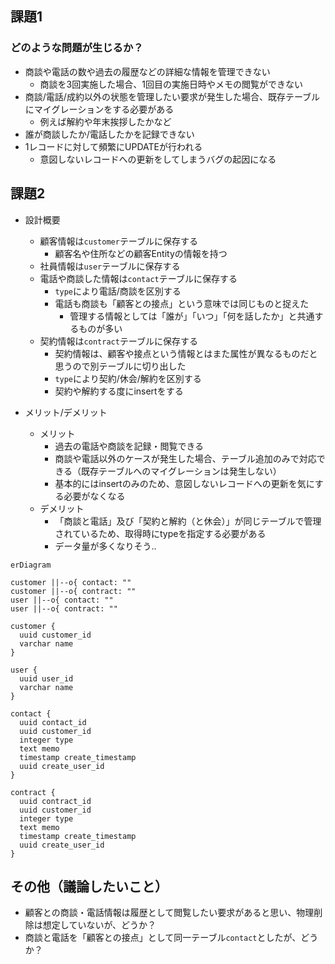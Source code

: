 ## 課題1
### どのような問題が生じるか？
- 商談や電話の数や過去の履歴などの詳細な情報を管理できない
  - 商談を3回実施した場合、1回目の実施日時やメモの閲覧ができない
- 商談/電話/成約以外の状態を管理したい要求が発生した場合、既存テーブルにマイグレーションをする必要がある
  - 例えば解約や年末挨拶したかなど
- 誰が商談したか/電話したかを記録できない
- 1レコードに対して頻繁にUPDATEが行われる
  - 意図しないレコードへの更新をしてしまうバグの起因になる

## 課題2

- 設計概要
  - 顧客情報は`customer`テーブルに保存する
    - 顧客名や住所などの顧客Entityの情報を持つ
  - 社員情報は`user`テーブルに保存する
  - 電話や商談した情報は`contact`テーブルに保存する
    - `type`により電話/商談を区別する
    - 電話も商談も「顧客との接点」という意味では同じものと捉えた
      - 管理する情報としては「誰が」「いつ」「何を話したか」と共通するものが多い
  - 契約情報は`contract`テーブルに保存する
    - 契約情報は、顧客や接点という情報とはまた属性が異なるものだと思うので別テーブルに切り出した
    - `type`により契約/休会/解約を区別する
    - 契約や解約する度にinsertをする

- メリット/デメリット
  - メリット
    - 過去の電話や商談を記録・閲覧できる
    - 商談や電話以外のケースが発生した場合、テーブル追加のみで対応できる（既存テーブルへのマイグレーションは発生しない）
    - 基本的にはinsertのみのため、意図しないレコードへの更新を気にする必要がなくなる
  - デメリット
    - 「商談と電話」及び「契約と解約（と休会）」が同じテーブルで管理されているため、取得時にtypeを指定する必要がある
    - データ量が多くなりそう..


```mermaid
erDiagram

customer ||--o{ contact: ""
customer ||--o{ contract: ""
user ||--o{ contact: ""
user ||--o{ contract: ""

customer {
  uuid customer_id
  varchar name
}

user {
  uuid user_id
  varchar name
}

contact {
  uuid contact_id
  uuid customer_id
  integer type
  text memo
  timestamp create_timestamp
  uuid create_user_id
}

contract {
  uuid contract_id
  uuid customer_id
  integer type
  text memo
  timestamp create_timestamp
  uuid create_user_id
}

```

## その他（議論したいこと）
- 顧客との商談・電話情報は履歴として閲覧したい要求があると思い、物理削除は想定していないが、どうか？
- 商談と電話を「顧客との接点」として同一テーブル`contact`としたが、どうか？